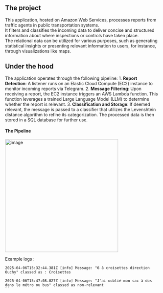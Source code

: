 ## The project

This application, hosted on Amazon Web Services, processes reports from traffic agents in public transportation systems. <br>
It filters and classifies the incoming data to deliver concise and structured information about where inspections or controls have taken place. <br>
The relational data can be utilized for various purposes, such as generating statistical insights or presenting relevant information to users, for instance, through visualizations like maps.

## Under the hood
The application operates through the following pipeline:
	1.	**Report Detection**: A listener runs on an Elastic Cloud Compute (EC2) instance to monitor incoming reports via Telegram.
	2.	**Message Filtering**: Upon receiving a report, the EC2 instance triggers an AWS Lambda function. This function leverages a trained Large Language Model (LLM) to determine whether the report is relevant.
	3.	**Classification and Storage**: If deemed relevant, the message is passed to a classifier that utilizes the Levenshtein distance algorithm to refine its categorization. The processed data is then stored in a SQL database for further use.
 
#### The Pipeline 
<img width="369" alt="image" src="https://github.com/user-attachments/assets/4840636d-1a45-4385-bde6-13d041779275">

Example logs : 

```
2025-04-06T15:32:44.381Z [info] Message: "6 à croisettes direction Ouchy" classed as : Croisettes

2025-04-06T15:47:08.027Z [info] Message: "J'ai oublié mon sac à dos dans le métro ou bus" classed as non-relevant
``
